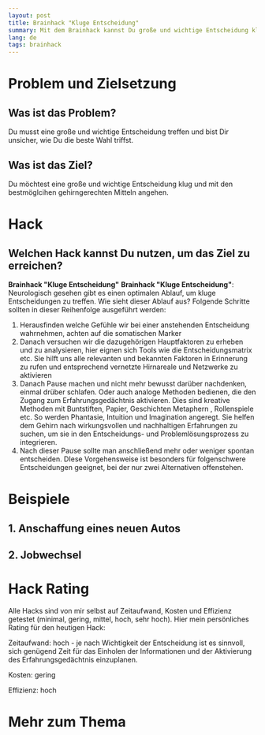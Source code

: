 ```yaml
---
layout: post
title: Brainhack "Kluge Entscheidung"
summary: Mit dem Brainhack kannst Du große und wichtige Entscheidung klug und gehirngerecht angehen.
lang: de
tags: brainhack
---
```


# Problem und Zielsetzung

## Was ist das Problem?
Du musst eine große und wichtige Entscheidung treffen und bist Dir unsicher, wie Du die beste Wahl triffst.

## Was ist das Ziel?
Du möchtest eine große und wichtige Entscheidung klug und mit den bestmöglcihen gehirngerechten Mitteln angehen.
# Hack

## Welchen Hack kannst Du nutzen, um das Ziel zu erreichen?
**Brainhack "Kluge Entscheidung"**
**Brainhack "Kluge Entscheidung"**: Neurologisch gesehen gibt es einen optimalen Ablauf, um kluge Entscheidungen zu treffen.
Wie sieht dieser Ablauf aus? Folgende Schritte sollten in dieser Reihenfolge ausgeführt werden:

1. Herausfinden welche Gefühle wir bei einer anstehenden Entscheidung wahrnehmen, achten auf die somatischen Marker
2. Danach versuchen wir die dazugehörigen Hauptfaktoren zu erheben und zu analysieren, hier eignen sich Tools wie die Entscheidungsmatrix etc.
Sie hilft uns alle relevanten und bekannten Faktoren in Erinnerung zu rufen und entsprechend vernetzte Hirnareale und Netzwerke zu aktivieren
3. Danach Pause machen und nicht mehr bewusst darüber nachdenken, einmal drüber schlafen. Oder auch analoge Methoden bedienen, die den Zugang zum Erfahrungsgedächtnis aktivieren. Dies sind kreative Methoden mit Buntstiften, Papier, Geschichten Metaphern , Rollenspiele etc. So werden Phantasie, Intuition und Imagination angeregt. Sie helfen dem Gehirn nach wirkungsvollen und nachhaltigen Erfahrungen zu suchen, um sie in den Entscheidungs- und Problemlösungsprozess zu integrieren.
4. Nach dieser Pause sollte man anschließend mehr oder weniger spontan entscheiden.
DIese Vorgehensweise ist besonders für folgenschwere Entscheidungen geeignet, bei der nur zwei Alternativen offenstehen.

# Beispiele

## 1. Anschaffung eines neuen Autos
## 2. Jobwechsel

# Hack Rating
Alle Hacks sind von mir selbst auf Zeitaufwand, Kosten und Effizienz getestet (minimal, gering, mittel, hoch, sehr hoch). Hier mein persönliches Rating für den heutigen Hack:

Zeitaufwand: hoch - je nach Wichtigkeit der Entscheidung ist es sinnvoll, sich genügend Zeit für das Einholen der Informationen und der Aktivierung des Erfahrungsgedächtnis einzuplanen.

Kosten: gering

Effizienz: hoch

# Mehr zum Thema
